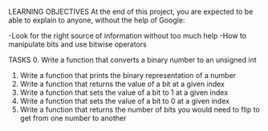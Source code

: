 LEARNING OBJECTIVES
At the end of this project, you are expected to be able to explain to anyone, without the help of Google:

-Look for the right source of information without too much help
-How to manipulate bits and use bitwise operators

TASKS
0. Write a function that converts a binary number to an unsigned int
1. Write a function that prints the binary representation of a number
2. Write a function that returns the value of a bit at a given index
3. Write a function that sets the value of a bit to 1 at a given index
4. Write a function that sets the value of a bit to 0 at a given index
5. Write a function that returns the number of bits you would need to flip to get from one number to another
